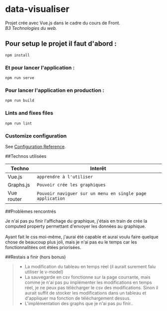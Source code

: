 # data-visualiser

Projet crée avec Vue.js dans le cadre du cours de Front. <br>
*B3 Technologies du web.*

## Pour setup le projet il faut d'abord :
```
npm install
```

### Et pour lancer l'application :
```
npm run serve
```

### Pour lancer l'application en production :
```
npm run build
```

### Lints and fixes files
```
npm run lint
```

### Customize configuration
See [Configuration Reference](https://cli.vuejs.org/config/).


##Technos utilisées

|Techno                         |Interêt                      |
|-------------------------------|-----------------------------|
|Vue.js | `apprendre à l'utiliser` |
|Graphs.js | `Pouvoir crée les graphiques` |
|Vue router| `Pouvoir naviguer sur un menu en single page application` |


##Problèmes rencontrés

Je n'ai pas pu finir l'affichage du graphique, j'étais en train de crée la computed property permettant d'envoyer les données au graphique. <br/><br/>
Ayant fait le css moi-même, j'aurai été capable et aurai voulu faire quelque chose de beaucoup plus joli, mais je n'ai pas eu le temps car les fonctionnalitées ont étées priorisées.

##Restais a finir (hors bonus)

>- La modification du tableau en temps réel (il aurait surement falu utiliser le v-model)
>- La sauvegarde en csv fonctionne sur la page courrante, mais comme je n'ai pas pu implémenter les modifications en temps réel, je ne peux pas télécharger le csv des modifications. Sinon il aurait suffit de stocker les modifications dans un tableau et d'appliquer ma fonction de téléchargement dessus.
>- L'implémentation des graphs que je n'ai pas pu finir..
